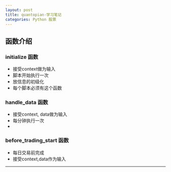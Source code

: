 ```yaml
---
layout: post
title: quantopian-学习笔记
categories: Python 股票
---
```

## 函数介绍

### initialize 函数
* 接受context做为输入
* 脚本开始执行一次
* 放信息的初级化
* 每个脚本必须有这个函数


### handle_data 函数
* 接受context, data做为输入
* 每分钟执行一次
* 

### before_trading_start 函数
* 每日交易前完成
* 接受context,data作为输入

---




  
